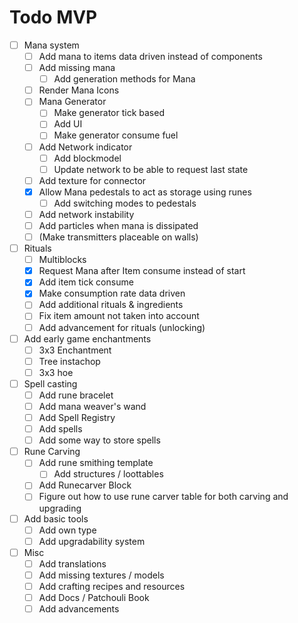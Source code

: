 # Todo MVP
* [ ] Mana system
    * [ ] Add mana to items data driven instead of components
    * [ ] Add missing mana
        * [ ] Add generation methods for Mana
    * [ ] Render Mana Icons
    * [ ] Mana Generator
        * [ ] Make generator tick based
        * [ ] Add UI
        * [ ] Make generator consume fuel
    * [ ] Add Network indicator
        * [ ] Add blockmodel
        * [ ] Update network to be able to request last state
    * [ ] Add texture for connector
    * [X] Allow Mana pedestals to act as storage using runes
      * [ ] Add switching modes to pedestals
    * [ ] Add network instability
    * [ ] Add particles when mana is dissipated
    * [ ] \(Make transmitters placeable on walls\) 
* [ ] Rituals
    * [ ] Multiblocks
    * [X] Request Mana after Item consume instead of start
    * [X] Add item tick consume
    * [X] Make consumption rate data driven
    * [ ] Add additional rituals & ingredients
    * [ ] Fix item amount not taken into account
    * [ ] Add advancement for rituals (unlocking)
* [ ] Add early game enchantments
    * [ ] 3x3 Enchantment
    * [ ] Tree instachop
    * [ ] 3x3 hoe
* [ ] Spell casting
    * [ ] Add rune bracelet
    * [ ] Add mana weaver's wand
    * [ ] Add Spell Registry
    * [ ] Add spells
    * [ ] Add some way to store spells
* [ ] Rune Carving
    * [ ] Add rune smithing template
        * [ ] Add structures / loottables
    * [ ] Add Runecarver Block
    * [ ] Figure out how to use rune carver table for both carving and upgrading
* [ ] Add basic tools
    * [ ] Add own type
    * [ ] Add upgradability system
* [ ] Misc
    * [ ] Add translations
    * [ ] Add missing textures / models
    * [ ] Add crafting recipes and resources
    * [ ] Add Docs / Patchouli Book
    * [ ] Add advancements
